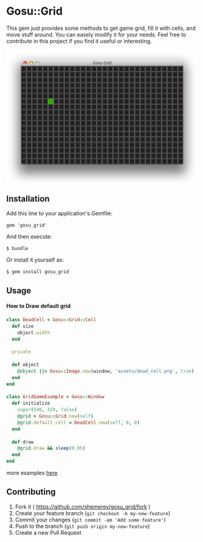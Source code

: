 # Gosu::Grid

This gem just provides some methods to get game grid, fill it with cells, and
move stuff around. You can easely modify it for your needs. Feel free to
contribute in this project if you find it useful or interesting.

![](https://raw.githubusercontent.com/shemerey/gosu_grid/master/assets/gosu_grid_example.png)

## Installation

Add this line to your application's Gemfile:

    gem 'gosu_grid'

And then execute:

    $ bundle

Or install it yourself as:

    $ gem install gosu_grid

## Usage

#### How to Draw default grid

```ruby
class DeadCell < Gosu::Grid::Cell
  def size
    object.width
  end

  private

  def object
    @object ||= Gosu::Image.new(window, 'assets/dead_cell.png', true)
  end
end

class GridGameExample < Gosu::Window
  def initialize
    super(540, 320, false)
    @grid = Gosu::Grid.new(self)
    @grid.default_cell = DeadCell.new(self, 0, 0)
  end

  def draw
    @grid.draw && sleep(0.05)
  end
end
```

more examples [here](example)

## Contributing

1. Fork it ( https://github.com/shemerey/gosu_grid/fork )
2. Create your feature branch (`git checkout -b my-new-feature`)
3. Commit your changes (`git commit -am 'Add some feature'`)
4. Push to the branch (`git push origin my-new-feature`)
5. Create a new Pull Request
